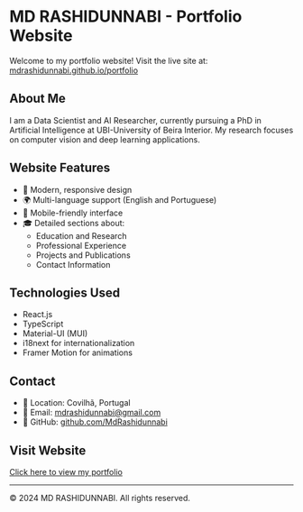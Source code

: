 # MD RASHIDUNNABI - Portfolio Website

Welcome to my portfolio website! Visit the live site at: [mdrashidunnabi.github.io/portfolio](https://mdrashidunnabi.github.io/portfolio)

## About Me

I am a Data Scientist and AI Researcher, currently pursuing a PhD in Artificial Intelligence at UBI-University of Beira Interior. My research focuses on computer vision and deep learning applications.

## Website Features

- 🎨 Modern, responsive design
- 🌍 Multi-language support (English and Portuguese)
- 📱 Mobile-friendly interface
- 🎓 Detailed sections about:
  - Education and Research
  - Professional Experience
  - Projects and Publications
  - Contact Information

## Technologies Used

- React.js
- TypeScript
- Material-UI (MUI)
- i18next for internationalization
- Framer Motion for animations

## Contact

- 📍 Location: Covilhã, Portugal
- 📧 Email: mdrashidunnabi@gmail.com
- 🔗 GitHub: [github.com/MdRashidunnabi](https://github.com/MdRashidunnabi)

## Visit Website

[Click here to view my portfolio](https://mdrashidunnabi.github.io/portfolio)

---
© 2024 MD RASHIDUNNABI. All rights reserved.
